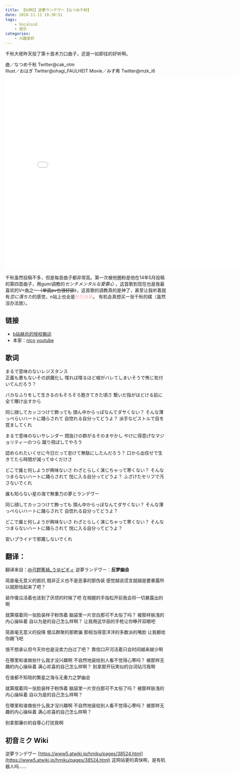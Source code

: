 ```yaml
---
title: 【GUMI】逆夢ランデヴー【なつめ千秋】
date: 2018-11-11 19:30:51
tags: 
	- Vocaloid 
	- 音乐
categories: 
    - 兴趣爱好
---
```


千秋大佬昨天投了第十首术力口曲子，还是一如即往的好听啊。

<!-- more -->

曲／なつめ千秋 Twitter@cak_ntm  
Illust／おはぎ Twitter@ohagi_FAULHEIT 
Movie／みず希 Twitter@mzk_i6


<iframe width="800" height="600" src="//player.bilibili.com/player.html?aid=35691843&cid=62606121&page=1" scrolling="no" border="0" frameborder="no" framespacing="0" allowfullscreen="true"> </iframe>

千秋虽然投稿不多，但是每首曲子都非常高。第一次被他圈粉是他在14年5月投稿的第四首曲子，用gumi调教的*センチメンタルな愛慕心* ，这首歌到现在也是我最喜欢的V+曲之一~~（单画pv也很好舔）~~，这首歌的调教真的是神了，甚至让我听着就有*恋に落ちた*的感觉，n站上也全是<font color=#FFB6C1>粉色弹幕</font>。
有机会真想买一张千秋的碟（虽然没办法放）。

## 链接
- [b站赫总的授权搬运](https://www.bilibili.com/video/av35691843)
- 本家：[nico](https://www.nicovideo.jp/watch/sm34149279)   [youtube](https://www.youtube.com/watch?v=WpsFD6fAMDU)

## 歌词
まるで意味のないレジスタンス          
正義も悪もないその誤魔化し 
喋れば喋るほど嘘がバレてしまいそうで怖じ気付いてんだろう？ 

バカなふりをして生きるのもそろそろ飽きてきた頃さ 
繋いだ指がほどける前に全て曝け出すから 

同じ顔してカッコつけて飾っても 
頭ん中からっぽなんてダサくない？ 
そんな薄っぺらいハートに踊らされて 
自惚れる自分ってどうよ？ 
派手なピストルで目を覚ましてくれ 

まるで意味のないサレンダー 
間抜けの群がるそのまやかし 
やけに得意げなマジョリティーのつら 蹴り飛ばしてやろう 

認められたいくせに今日だって怠けて無駄にしたんだろう？ 
口から出任せで生きてたら時間が減ってゆくだけさ 

どこで誰と何しようが興味ないさ 
わざとらしく演じちゃって寒くない？ 
そんなつまらないハートに踊らされて 
悦に入る自分ってどうよ？ 
ふざけたセリフで汚さないでくれ 

誰も知らない星の海で無重力の夢とランデヴー 

同じ顔してカッコつけて飾っても 
頭ん中からっぽなんてダサくない？ 
そんな薄っぺらいハートに踊らされて 
自惚れる自分ってどうよ？ 

どこで誰と何しようが興味ないさ 
わざとらしく演じちゃって寒くない？ 
そんなつまらないハートに踊らされて 
悦に入る自分ってどうよ？ 

安いプライドで邪魔しないでくれ

## 翻译：
翻译来自：[@弓野篤禎_うゆピギィ](https://space.bilibili.com/19813002/)
逆夢ランデヴー：**反梦幽会**

简直毫无意义的抵抗
既非正义也不是恶事的那伪装
感觉越说谎言就越是要暴露所以就胆怯起来了吧？

装作傻瓜活着也该到了厌烦的时候了吧
在相握的手指松开前我会将一切暴露出的啊

就算摆着同一张脸装样子粉饰着
脑袋里一片空白那可不太俗了吗？
被那样肤浅的内心操纵着
自以为是的自己怎么样啊？
让我用这华丽的手枪让你睁开双眼吧

简直毫无意义的投降
傻瓜群聚的那欺骗
那相当得意洋洋的多数派的嘴脸 让我都给你踢飞吧

很不想承认但今天你也是没卖力白过了吧？
靠信口开河活着只会时间越来越少啊

在哪里和谁做些什么我才没兴趣啊
不自然地装给别人看不觉得心寒吗？
被那样无趣的内心操纵着
满心欢喜的自己怎么样啊？
别拿那开玩笑似的台词玷污我啊

在谁都不知晓的繁星之海与无重力之梦幽会

就算摆着同一张脸装样子粉饰着
脑袋里一片空白那可不太俗了吗？
被那样肤浅的内心操纵着
自以为是的自己怎么样啊？

在哪里和谁做些什么我才没兴趣啊
不自然地装给别人看不觉得心寒吗？
被那样无趣的内心操纵着
满心欢喜的自己怎么样啊？

别拿那廉价的自尊心打扰我啊

## 初音ミク Wiki
逆夢ランデヴー
[https://www5.atwiki.jp/hmiku/pages/38524.html](https://www5.atwiki.jp/hmiku/pages/38524.html)
这网站更的真快啊，是有机器人吗……

